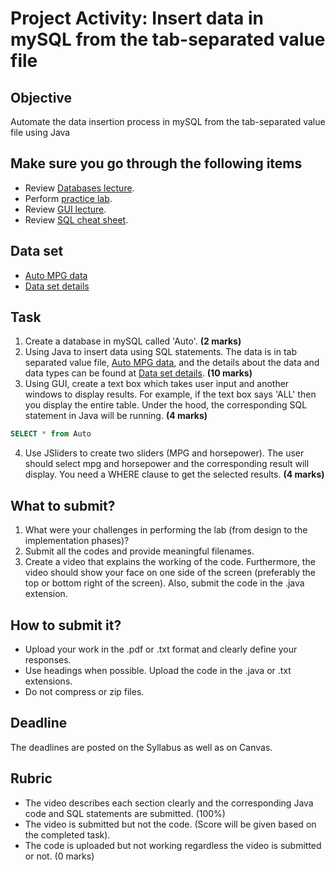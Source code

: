 # Project Activity: Insert data in mySQL from the tab-separated value file

## Objective

Automate the data insertion process in mySQL from the tab-separated value file using Java

## Make sure you go through the following items

- Review [Databases lecture](https://htmlpreview.github.io/?https://github.com/d-khan/java/blob/main/databases/Lecture.html).
- Perform [practice lab](https://github.com/d-khan/java/blob/main/databases/Practice-lab.md).
- Review [GUI lecture](https://github.com/d-khan/java/blob/main/gui/Lecture.md).
- Review [SQL cheat sheet](https://www.sqltutorial.org/sql-cheat-sheet/).

## Data set
- [Auto MPG data](https://github.com/d-khan/java/blob/main/project/auto-mpg.data-original)
- [Data set details](https://github.com/d-khan/java/blob/main/project/auto-mpg.names)

## Task
1. Create a database in mySQL called 'Auto'. **(2 marks)**
2. Using Java to insert data using SQL statements. The data is in tab separated value file, [Auto MPG data](https://github.com/d-khan/java/blob/main/project/auto-mpg.data-original), and the details about the data and data types can be found at [Data set details](https://github.com/d-khan/java/blob/main/project/auto-mpg.names). **(10 marks)**
3. Using GUI, create a text box which takes user input and another windows to display results. For example, if the text box says 'ALL' then you display the entire table. Under the hood, the corresponding SQL statement in Java will be running. **(4 marks)**
```sql
SELECT * from Auto
```
4. Use JSliders to create two sliders (MPG and horsepower). The user should select mpg and horsepower and the corresponding result will display. You need a WHERE clause to get the selected results. **(4 marks)**

## What to submit?
  
1. What were your challenges in performing the lab (from design to the implementation phases)?
2. Submit all the codes and provide meaningful filenames.
3. Create a video that explains the working of the code. Furthermore, the video should show your face on one side of the screen (preferably the top or bottom right of the screen). Also, submit the code in the .java extension. 

## How to submit it?

- Upload your work in the .pdf or .txt format and clearly define your responses.  
- Use headings when possible. Upload the code in the .java or .txt extensions.
- Do not compress or zip files.

## Deadline

The deadlines are posted on the Syllabus as well as on Canvas.

## Rubric

- The video describes each section clearly and the corresponding Java code and SQL statements are submitted. (100%)
- The video is submitted but not the code. (Score will be given based on the completed task).
- The code is uploaded but not working regardless the video is submitted or not. (0 marks)
